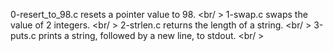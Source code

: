 0-resert_to_98.c resets a pointer value to 98. <br/ >
1-swap.c swaps the value of 2 integers. <br/ >
2-strlen.c returns the length of a string. <br/ >
3-puts.c prints a string, followed by a new line, to stdout. <br/ >
